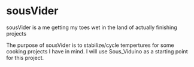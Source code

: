 # sousVider

sousVider is a me getting my toes wet in the land of actually finishing projects

The purpose of sousVider is to stabilize/cycle tempertures for some cooking projects I have in mind. I will use Sous_Viduino as a starting point for this project.
